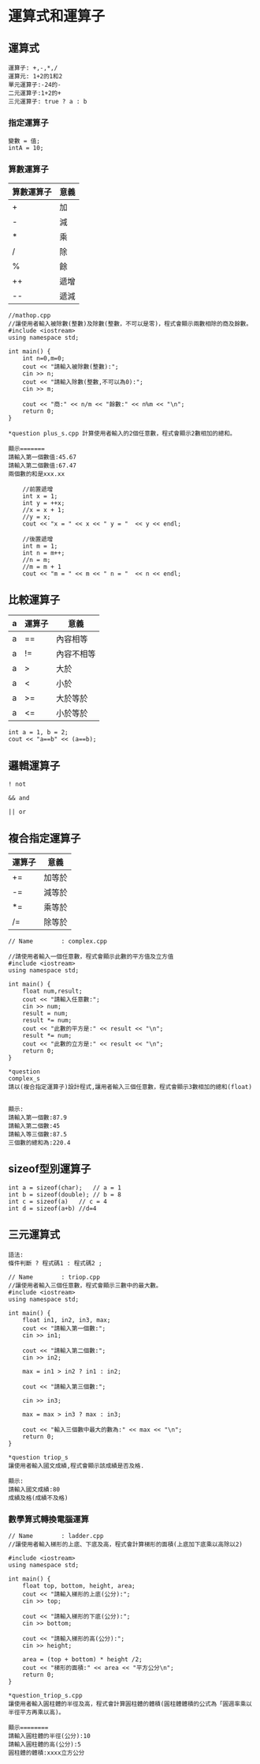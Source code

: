 # 運算式和運算子
## 運算式

```
運算子: +,-,*,/
運算元: 1+2的1和2
單元運算子:-24的-
二元運算子:1+2的+
三元運算子: true ? a : b
```
### 指定運算子
```
變數 = 值;
intA = 10;
```
### 算數運算子
算數運算子|意義|
-----|----|
+| 加 |
-| 減 |
*|乘|
/|除|
%|餘|
++|遞增|
--|遞減|



	//mathop.cpp
	//讓使用者輸入被除數(整數)及除數(整數，不可以是零)，程式會顯示兩數相除的商及餘數。
	#include <iostream>
	using namespace std;

	int main() {
		int n=0,m=0;
		cout << "請輸入被除數(整數):";
		cin >> n;
		cout << "請輸入除數(整數,不可以為0):";
		cin >> m;

		cout << "商:" << n/m << "餘數:" << n%m << "\n";
		return 0;
	}

```
*question plus_s.cpp 計算使用者輸入的2個任意數，程式會顯示2數相加的總和。

顯示=======
請輸入第一個數值:45.67
請輸入第二個數值:67.47
兩個數的和是xxx.xx

```

```
	//前置遞增
	int x = 1;
	int y = ++x;
	//x = x + 1;
	//y = x;
	cout << "x = " << x << " y = "  << y << endl;

	//後置遞增
	int m = 1;
	int n = m++;
	//n = m;
	//m = m + 1
	cout << "m = " << m << " n = "  << n << endl;
```
## 比較運算子
a| 運算子 | 意義 
-|---|--- 
a|== | 內容相等 
a|!= | 內容不相等 
a|> | 大於 
a|< | 小於 
a|>= | 大於等於 
a|<= | 小於等於 

	int a = 1, b = 2;
	cout << "a==b" << (a==b);


## 邏輯運算子 

```
! not

&& and

|| or
```

## 複合指定運算子
 運算子 | 意義 
---|--- 
+= | 加等於 
-= | 減等於 
*= | 乘等於 
/= | 除等於 

	// Name        : complex.cpp

	//請使用者輸入一個任意數，程式會顯示此數的平方值及立方值
	#include <iostream>
	using namespace std;

	int main() {
		float num,result;
		cout << "請輸入任意數:";
		cin >> num;
		result = num;
		result *= num;
		cout << "此數的平方是:" << result << "\n";
		result *= num;
		cout << "此數的立方是:" << result << "\n";
		return 0;
	}

```
*question
complex_s
請以(複合指定運算子)設計程式,讓用者輸入三個任意數，程式會顯示3數相加的總和(float)


顯示:
請輸入第一個數:87.9
請輸入第二個數:45
請輸入等三個數:87.5
三個數的總和為:220.4
```

## sizeof型別運算子
```
int a = sizeof(char);   // a = 1
int b = sizeof(double); // b = 8
int c = sizeof(a)	// c = 4
int d = sizeof(a+b) //d=4
```

## 三元運算式
```
語法:
條件判斷 ? 程式碼1 : 程式碼2 ;
```
	// Name        : triop.cpp
	//讓使用者輸入三個任意數，程式會顯示三數中的最大數。
	#include <iostream>
	using namespace std;

	int main() {
		float in1, in2, in3, max;
		cout << "請輸入第一個數:";
		cin >> in1;

		cout << "請輸入第二個數:";
		cin >> in2;

		max = in1 > in2 ? in1 : in2;

		cout << "請輸入第三個數:";

		cin >> in3;

		max = max > in3 ? max : in3;

		cout << "輸入三個數中最大的數為:" << max << "\n";
		return 0;
	}

```
*question triop_s
讓使用者輸入國文成績,程式會顯示該成績是否及格. 

顯示:
請輸入國文成績:80
成績及格(成績不及格)
```

### 數學算式轉換電腦運算

	// Name        : ladder.cpp
	//讓使用者輸入梯形的上底、下底及高，程式會計算梯形的面積(上底加下底乘以高除以2)

	#include <iostream>
	using namespace std;

	int main() {
		float top, bottom, height, area;
		cout << "請輸入梯形的上底(公分):";
		cin >> top;

		cout << "請輸入梯形的下底(公分):";
		cin >> bottom;

		cout << "請輸入梯形的高(公分):";
		cin >> height;

		area = (top + bottom) * height /2;
		cout << "梯形的面積:" << area << "平方公分\n";
		return 0;
	}

```
*question_triop_s.cpp
讓使用者輸入圓柱體的半徑及高，程式會計算圓柱體的體積(圓柱體體積的公式為「圓週率乘以半徑平方再乘以高)。

顯示========
請輸入圓柱體的半徑(公分):10
請輸入圓柱體的高(公分):5
圓柱體的體積:xxxx立方公分
```

